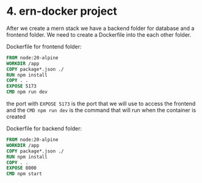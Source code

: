 # 4. ern-docker project

After we create a mern stack we have a backend folder for database and a frontend folder. We need to create a Dockerfile into the each other folder.

Dockerfile for frontend folder:

```Dockerfile
FROM node:20-alpine
WORKDIR /app
COPY package*.json ./
RUN npm install
COPY . .
EXPOSE 5173
CMD npm run dev
```

the port with `EXPOSE 5173` is the port that we will use to access the frontend and the `CMD npm run dev` is the command that will run when the container is created

Dockerfile for backend folder:

```Dockerfile
FROM node:20-alpine
WORKDIR /app
COPY package*.json ./
RUN npm install
COPY . .
EXPOSE 8000
CMD npm start
```
